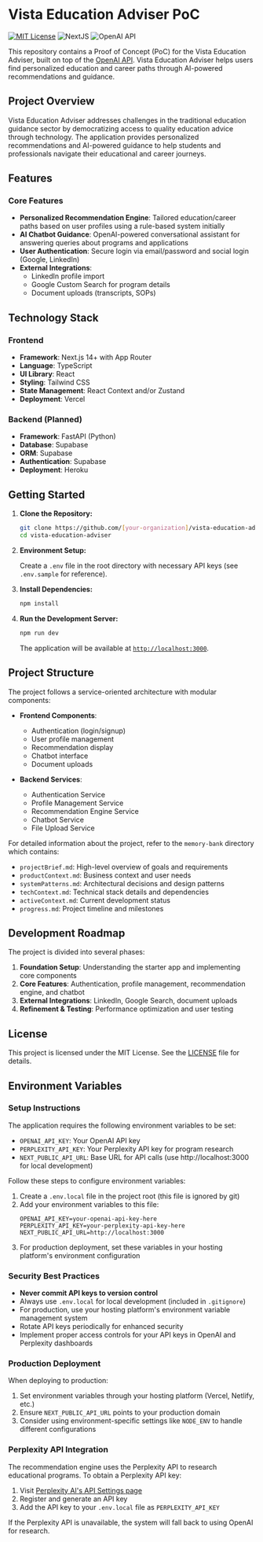 # Vista Education Adviser PoC

[![MIT License](https://img.shields.io/badge/License-MIT-green.svg)](LICENSE)
![NextJS](https://img.shields.io/badge/Built_with-NextJS-blue)
![OpenAI API](https://img.shields.io/badge/Powered_by-OpenAI_API-orange)

This repository contains a Proof of Concept (PoC) for the Vista Education Adviser, built on top of the [OpenAI API](https://platform.openai.com/docs/api-reference). Vista Education Adviser helps users find personalized education and career paths through AI-powered recommendations and guidance.

## Project Overview

Vista Education Adviser addresses challenges in the traditional education guidance sector by democratizing access to quality education advice through technology. The application provides personalized recommendations and AI-powered guidance to help students and professionals navigate their educational and career journeys.

## Features

### Core Features
- **Personalized Recommendation Engine**: Tailored education/career paths based on user profiles using a rule-based system initially
- **AI Chatbot Guidance**: OpenAI-powered conversational assistant for answering queries about programs and applications
- **User Authentication**: Secure login via email/password and social login (Google, LinkedIn)
- **External Integrations**: 
  - LinkedIn profile import
  - Google Custom Search for program details
  - Document uploads (transcripts, SOPs)

## Technology Stack

### Frontend
- **Framework**: Next.js 14+ with App Router
- **Language**: TypeScript
- **UI Library**: React
- **Styling**: Tailwind CSS
- **State Management**: React Context and/or Zustand
- **Deployment**: Vercel

### Backend (Planned)
- **Framework**: FastAPI (Python)
- **Database**: Supabase
- **ORM**: Supabase 
- **Authentication**: Supabase
- **Deployment**: Heroku

## Getting Started

1. **Clone the Repository:**

   ```bash
   git clone https://github.com/[your-organization]/vista-education-adviser.git
   cd vista-education-adviser
   ```

2. **Environment Setup:**

   Create a `.env` file in the root directory with necessary API keys (see `.env.sample` for reference).

3. **Install Dependencies:**

   ```bash
   npm install
   ```

4. **Run the Development Server:**

   ```bash
   npm run dev
   ```

   The application will be available at [`http://localhost:3000`](http://localhost:3000).

## Project Structure

The project follows a service-oriented architecture with modular components:

- **Frontend Components**:
  - Authentication (login/signup)
  - User profile management
  - Recommendation display
  - Chatbot interface
  - Document uploads

- **Backend Services**:
  - Authentication Service
  - Profile Management Service
  - Recommendation Engine Service
  - Chatbot Service
  - File Upload Service

For detailed information about the project, refer to the `memory-bank` directory which contains:

- `projectBrief.md`: High-level overview of goals and requirements
- `productContext.md`: Business context and user needs
- `systemPatterns.md`: Architectural decisions and design patterns
- `techContext.md`: Technical stack details and dependencies
- `activeContext.md`: Current development status
- `progress.md`: Project timeline and milestones

## Development Roadmap

The project is divided into several phases:

1. **Foundation Setup**: Understanding the starter app and implementing core components
2. **Core Features**: Authentication, profile management, recommendation engine, and chatbot
3. **External Integrations**: LinkedIn, Google Search, document uploads
4. **Refinement & Testing**: Performance optimization and user testing

## License

This project is licensed under the MIT License. See the [LICENSE](LICENSE) file for details.

## Environment Variables

### Setup Instructions

The application requires the following environment variables to be set:

- `OPENAI_API_KEY`: Your OpenAI API key
- `PERPLEXITY_API_KEY`: Your Perplexity API key for program research
- `NEXT_PUBLIC_API_URL`: Base URL for API calls (use http://localhost:3000 for local development)

Follow these steps to configure environment variables:

1. Create a `.env.local` file in the project root (this file is ignored by git)
2. Add your environment variables to this file:
   ```
   OPENAI_API_KEY=your-openai-api-key-here
   PERPLEXITY_API_KEY=your-perplexity-api-key-here
   NEXT_PUBLIC_API_URL=http://localhost:3000
   ```
3. For production deployment, set these variables in your hosting platform's environment configuration

### Security Best Practices

- **Never commit API keys to version control**
- Always use `.env.local` for local development (included in `.gitignore`)
- For production, use your hosting platform's environment variable management system
- Rotate API keys periodically for enhanced security
- Implement proper access controls for your API keys in OpenAI and Perplexity dashboards

### Production Deployment

When deploying to production:

1. Set environment variables through your hosting platform (Vercel, Netlify, etc.)
2. Ensure `NEXT_PUBLIC_API_URL` points to your production domain
3. Consider using environment-specific settings like `NODE_ENV` to handle different configurations

### Perplexity API Integration

The recommendation engine uses the Perplexity API to research educational programs. To obtain a Perplexity API key:

1. Visit [Perplexity AI's API Settings page](https://www.perplexity.ai/pplx-api)
2. Register and generate an API key
3. Add the API key to your `.env.local` file as `PERPLEXITY_API_KEY`

If the Perplexity API is unavailable, the system will fall back to using OpenAI for research.
